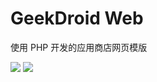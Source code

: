 # GeekDroid Web
使用 PHP 开发的应用商店网页模版

<img src="https://img.shields.io/badge/language-PHP-blue.svg"/>
<img src="https://img.shields.io/badge/license-Apache-blue"/>